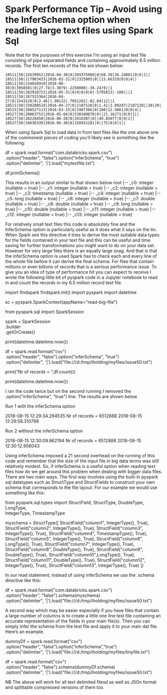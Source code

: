 # Spark Performance Tip – Avoid using the InferSchema option when reading large text files using Spark Sql


Note that for the purposes of this exercise I’m using an input text file consisting of pipe separated fields and containing approximately 6.5 million records. The first ten records of the file are shown below:

```
18511|50|32639952|2016-04-30|0|269375960|0|68.39|26.24091|0|0|1||
18511|50|117903433|2016-03-31|0|2325005|0||15.66319|0|0|4||
18511|50|234816910|2016-06-30|0|3958501|0|27.74|3.3079|-2250000|-36.24|9||1
18511|50|282918722|2016-05-31|0|0|0|0|0|-5795813|-100|||1
18511|50|287515364|2016-04-27|0|1543128|0|2.46|1.90132|-7051262|-82.04|12||1
18511|50|330280518|2016-04-27|0|2107120|0|1.41|2.09247|2107120||20|20|
18515|50|288527113|2016-03-15|0|1987366|0|100|12.9661|0|0|4||
18527|50|20063753|2016-05-04|0|538340870|0||21.16271|0|0|1||
18527|50|20228450|2016-06-28|0|2916387|0||49.85077|0|0|1||
18527|50|34636339|2016-06-30|0|158931281|0||75|0|0|1||
```

When using Spark Sql to load data in from text files like the one above one of the commonest pieces of coding you’ll likely 
see is something like the following:

df = spark.read.format("com.databricks.spark.csv") \
    .option("header", "false").option("inferSchema", "true") \
    .option("delimiter", '|').load("mytextfile.txt") 

df.printSchema()

This results in an output similar to that shown below
root
 |-- _c0: integer (nullable = true)
 |-- _c1: integer (nullable = true)
 |-- _c2: integer (nullable = true)
 |-- _c3: timestamp (nullable = true)
 |-- _c4: integer (nullable = true)
 |-- _c5: long (nullable = true)
 |-- _c6: integer (nullable = true)
 |-- _c7: double (nullable = true)
 |-- _c8: double (nullable = true)
 |-- _c9: long (nullable = true)
 |-- _c10: double (nullable = true)
 |-- _c11: integer (nullable = true)
 |-- _c12: integer (nullable = true)
 |-- _c13: integer (nullable = true)

For relatively small text files this code is absolutely fine and the InferSchema option is particularly useful as it does what it 
says on the tin. When Spark see this directive it tries to derive the most suitable data types for the fields contained in your 
text file and this can be useful and time saving for further transformations you might want to do on your data set. However for 
very large files there is an equally large snag.  And that is that the inferSchema option is used Spark has to check each and every 
line of the whole file before it can derive the final schema. For files that contain millions or even billions of records that is 
a serious performance issue. To give you an idea of type of performance hit you can expect to receive I wrote the following little 
bit of pyspark code in a Jupyter notebook to read in and count the records in my 6.5 million record test file.


import findspark
findspark.init()
import pyspark
import datetime

sc = pyspark.SparkContext(appName="read-big-file")

from pyspark.sql import SparkSession

spark = SparkSession \
    .builder \
    .getOrCreate()

print(datetime.datetime.now())

df = spark.read.format("csv") \
    .option("header", "false").option("inferSchema", "true") \
    .option("delimiter", '|').load("file:///d:/tmp/iholding/myfiles/issue50.txt")

print(“Nr of records = “,df.count())

print(datetime.datetime.now())

I ran the code twice but on the second running I removed the .option("inferSchema", "true") line. The results are shown below

Run 1 with the inferSchema option

2018-08-15 12:29:34.294535
Nr of records =  6512888
2018-08-15 12:29:58.310798

Run 2 without the inferSchema option

2018-08-15 12:30:09.862194
Nr of records =  6512888
2018-08-15 12:30:12.956043

Using inferSchema imposed a 21 second overhead on the running of this code and remember that the size of the input file in big data terms was still relatively modest.
So, if inferSchema is a useful option when reading text files how do we get around this problem when dealing with bigger data files. There are two main ways.
The first way involves using the built-in pyspark sql datatypes such as  StructType and StructFields   to construct your own schema that corresponds to the file layout. For our example we would use something like this:

from pyspark.sql.types import StructField, StructType, DoubleType, LongType,\
IntegerType, TimestampType

myschema = StructType([
        StructField("column1", IntegerType(), True),
        StructField("column2", IntegerType(), True),
        StructField("column3", IntegerType(), True),
        StructField("column4", TimestampType(), True),
        StructField("column5", IntegerType(), True),
        StructField("column6", LongType(), True),
        StructField("column7", IntegerType(), True),
        StructField("column8", DoubleType(), True),
        StructField("column9", DoubleType(), True),
        StructField("column10",LongType(), True),
        StructField("column11", DoubleType(), True),
        StructField("column12", IntegerType(), True),
        StructField("column13", IntegerType(), True)
            ])

In our read statement, instead of using inferSchema we use the .schema directive like this:

df = spark.read.format("com.databricks.spark.csv") \
    .option("header", "false").schema(myschema)\
    .option("delimiter", '|').load("file:///d:/tmp/iholding/myfiles/issue50.txt")

A second way which may be easier especially if you have files that contain a large number of columns is to create a little 
one line test file containing an accurate representation of the fields in your main file(s). Then you can simply infer the schema 
from the test file and apply it to your main dat file. Here’s an example.

dummyDf = spark.read.format("csv") \
    .option("header", "false").option(“inferSchema”,”true”) \
    .option("delimiter", '|').load("file:///d:/tmp/iholding/myfiles/tinyfile.txt")

df = spark.read.format("csv") \
    .option("header", "false").schema(dummyDf.schema)\
    .option("delimiter", '|').load("file:///d:/tmp/iholding/myfiles/issue50.txt")
    

NB The above will work for all text delimited filesd as well as JSOn format and splittable compressed versions of them too. 

